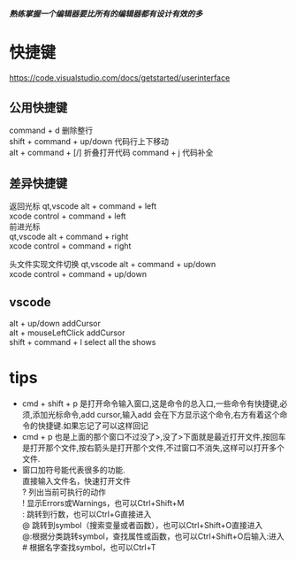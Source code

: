 ##### 熟练掌握一个编辑器要比所有的编辑器都有设计有效的多

# 快捷键   

https://code.visualstudio.com/docs/getstarted/userinterface

## 公用快捷键

command + d 删除整行  
shift + command + up/down  代码行上下移动  
alt + command + [/] 折叠打开代码
command + j 代码补全


## 差异快捷键  
返回光标 
qt,vscode  alt + command + left  
xcode control + command + left  
前进光标  
qt,vscode  alt + command + right  
xcode control + command + right

头文件实现文件切换 
qt,vscode  alt + command + up/down  
xcode control + command + up/down  

## vscode  

alt + up/down addCursor  
alt + mouseLeftClick addCursor  
shift + command + l select all the shows


# tips 

* cmd + shift + p 是打开命令输入窗口,这是命令的总入口,一些命令有快捷键,必须,添加光标命令,add cursor,输入add 会在下方显示这个命令,右方有着这个命令的快捷键.如果忘记了可以这样回记  
* cmd + p 也是上面的那个窗口不过没了>,没了>下面就是最近打开文件,按回车是打开那个文件,按右箭头是打开那个文件,不过窗口不消失,这样可以打开多个文件.  
* 窗口加符号能代表很多的功能.   
直接输入文件名，快速打开文件  
? 列出当前可执行的动作  
! 显示Errors或Warnings，也可以Ctrl+Shift+M  
: 跳转到行数，也可以Ctrl+G直接进入  
@ 跳转到symbol（搜索变量或者函数），也可以Ctrl+Shift+O直接进入  
@:根据分类跳转symbol，查找属性或函数，也可以Ctrl+Shift+O后输入:进入  
\# 根据名字查找symbol，也可以Ctrl+T  



